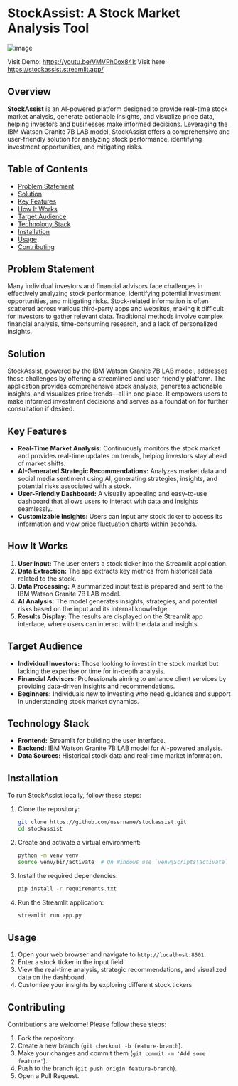 
# StockAssist: A Stock Market Analysis Tool
![image](https://github.com/user-attachments/assets/db5b5ddc-bab6-4f66-9665-a1b00a360d69)

Visit Demo: https://youtu.be/VMVPh0ox84k
Visit here: https://stockassist.streamlit.app/

## Overview

**StockAssist** is an AI-powered platform designed to provide real-time stock market analysis, generate actionable insights, and visualize price data, helping investors and businesses make informed decisions. Leveraging the IBM Watson Granite 7B LAB model, StockAssist offers a comprehensive and user-friendly solution for analyzing stock performance, identifying investment opportunities, and mitigating risks.

## Table of Contents

- [Problem Statement](#problem-statement)
- [Solution](#solution)
- [Key Features](#key-features)
- [How It Works](#how-it-works)
- [Target Audience](#target-audience)
- [Technology Stack](#technology-stack)
- [Installation](#installation)
- [Usage](#usage)
- [Contributing](#contributing)

## Problem Statement

Many individual investors and financial advisors face challenges in effectively analyzing stock performance, identifying potential investment opportunities, and mitigating risks. Stock-related information is often scattered across various third-party apps and websites, making it difficult for investors to gather relevant data. Traditional methods involve complex financial analysis, time-consuming research, and a lack of personalized insights.

## Solution

StockAssist, powered by the IBM Watson Granite 7B LAB model, addresses these challenges by offering a streamlined and user-friendly platform. The application provides comprehensive stock analysis, generates actionable insights, and visualizes price trends—all in one place. It empowers users to make informed investment decisions and serves as a foundation for further consultation if desired.

## Key Features

- **Real-Time Market Analysis:** Continuously monitors the stock market and provides real-time updates on trends, helping investors stay ahead of market shifts.
- **AI-Generated Strategic Recommendations:** Analyzes market data and social media sentiment using AI, generating strategies, insights, and potential risks associated with a stock.
- **User-Friendly Dashboard:** A visually appealing and easy-to-use dashboard that allows users to interact with data and insights seamlessly.
- **Customizable Insights:** Users can input any stock ticker to access its information and view price fluctuation charts within seconds.

## How It Works

1. **User Input:** The user enters a stock ticker into the Streamlit application.
2. **Data Extraction:** The app extracts key metrics from historical data related to the stock.
3. **Data Processing:** A summarized input text is prepared and sent to the IBM Watson Granite 7B LAB model.
4. **AI Analysis:** The model generates insights, strategies, and potential risks based on the input and its internal knowledge.
5. **Results Display:** The results are displayed on the Streamlit app interface, where users can interact with the data and insights.

## Target Audience

- **Individual Investors:** Those looking to invest in the stock market but lacking the expertise or time for in-depth analysis.
- **Financial Advisors:** Professionals aiming to enhance client services by providing data-driven insights and recommendations.
- **Beginners:** Individuals new to investing who need guidance and support in understanding stock market dynamics.

## Technology Stack

- **Frontend:** Streamlit for building the user interface.
- **Backend:** IBM Watson Granite 7B LAB model for AI-powered analysis.
- **Data Sources:** Historical stock data and real-time market information.

## Installation

To run StockAssist locally, follow these steps:

1. Clone the repository:
   ```bash
   git clone https://github.com/username/stockassist.git
   cd stockassist
   ```

2. Create and activate a virtual environment:
   ```bash
   python -m venv venv
   source venv/bin/activate  # On Windows use `venv\Scripts\activate`
   ```

3. Install the required dependencies:
   ```bash
   pip install -r requirements.txt
   ```

4. Run the Streamlit application:
   ```bash
   streamlit run app.py
   ```

## Usage

1. Open your web browser and navigate to `http://localhost:8501`.
2. Enter a stock ticker in the input field.
3. View the real-time analysis, strategic recommendations, and visualized data on the dashboard.
4. Customize your insights by exploring different stock tickers.

## Contributing

Contributions are welcome! Please follow these steps:

1. Fork the repository.
2. Create a new branch (`git checkout -b feature-branch`).
3. Make your changes and commit them (`git commit -m 'Add some feature'`).
4. Push to the branch (`git push origin feature-branch`).
5. Open a Pull Request.

